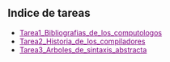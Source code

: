 ## Indice de tareas

- <a href="https://github.com/Alex-pozos/Tareas/blob/main/Tarea1/README.md" Style="color:purple">Tarea1_Bibliografias_de_los_computologos</a>
- <a href="https://github.com/Alex-pozos/Tareas/blob/main/Tarea2/README.md" Style="color:purple">Tarea2_Historia_de_los_compiladores</a>
- <a href="https://github.com/Alex-pozos/Tareas/blob/main/Tarea3/README.md" Style="color:purple">Tarea3_Arboles_de_sintaxis_abstracta </a>
